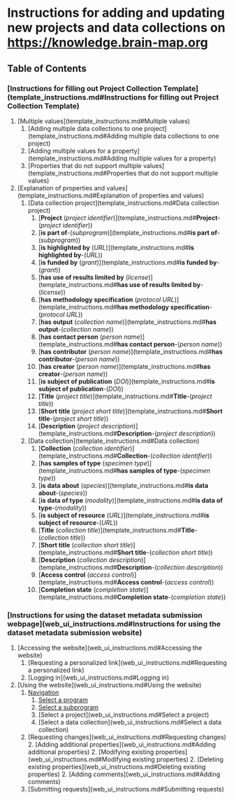 # Instructions for adding and updating new projects and data collections on https://knowledge.brain-map.org

## Table of Contents

### [Instructions for filling out Project Collection Template](template_instructions.md#Instructions for filling out Project Collection Template)
1. [Multiple values](template_instructions.md#Multiple values)
   1. [Adding multiple data collections to one project](template_instructions.md#Adding multiple data collections to one project)
   2. [Adding multiple values for a property](template_instructions.md#Adding multiple values for a property)
   3. [Properties that do not support multiple values](template_instructions.md#Properties that do not support multiple values)
2. [Explanation of properties and values](template_instructions.md#Explanation of properties and values)
   1. [Data collection project](template_instructions.md#Data collection project)
      1. [**Project** (*project identifier*)](template_instructions.md#**Project**-(*project identifier*))
      1. [**is part of**-(*subprogram*)](template_instructions.md#**is part of**-(*subprogram*))
      1. [**is highlighted by** (*URL*)](template_instructions.md#**is highlighted by**-(*URL*))
      1. [**is funded by** (*grant*)](template_instructions.md#**is funded by**-(*grant*))
      1. [**has use of results limited by** (*license*)](template_instructions.md#**has use of results limited by**-(*license*))
      1. [**has methodology specification** (*protocol URL*)](template_instructions.md#**has methodology specification**-(*protocol URL*))
      1. [**has output** (*collection name*)](template_instructions.md#**has output**-(*collection name*))
      1. [**has contact person** (*person name*)](template_instructions.md#**has contact person**-(*person name*))
      1. [**has contributor** (*person name*)](template_instructions.md#**has contributor**-(*person name*))
      1. [**has creator** (*person name*)](template_instructions.md#**has creator**-(*person name*))
      1. [**is subject of publication** (*DOI*)](template_instructions.md#**is subject of publication**-(*DOI*))
      1. [**Title** (*project title*)](template_instructions.md#**Title**-(*project title*))
      1. [**Short title** (*project short title*)](template_instructions.md#**Short title**-(*project short title*))
      1. [**Description** (*project description*)](template_instructions.md#**Description**-(*project description*))
   2. [Data collection](template_instructions.md#Data collection)
      1. [**Collection** (*collection identifier*)](template_instructions.md#**Collection**-(*collection identifier*))
      1. [**has samples of type** (*specimen type*)](template_instructions.md#**has samples of type**-(*specimen type*))
      1. [**is data about** (*species*)](template_instructions.md#**is data about**-(*species*))
      1. [**is data of type** (*modality*)](template_instructions.md#**is data of type**-(*modality*))
      1. [**is subject of resource** (*URL*)](template_instructions.md#**is subject of resource**-(*URL*))
      1. [**Title** (*collection title*)](template_instructions.md#**Title**-(*collection title*))
      1. [**Short title** (*collection short title*)](template_instructions.md#**Short title**-(*collection short title*))
      1. [**Description** (*collection description*)](template_instructions.md#**Description**-(*collection description*))
      1. [**Access control** (*access control*)](template_instructions.md#**Access control**-(*access control*))
      1. [**Completion state** (*completion state*)](template_instructions.md#**Completion state**-(*completion state*))
    
### [Instructions for using the dataset metadata submission webpage](web_ui_instructions.md#Instructions for using the dataset metadata submission website)
1. [Accessing the website](web_ui_instructions.md#Accessing the website)
   1. [Requesting a personalized link](web_ui_instructions.md#Requesting a personalized link)
   1. [Logging in](web_ui_instructions.md#Logging in)
2. [Using the website](web_ui_instructions.md#Using the website)
   1. [Navigation](web_ui_instructions.md#Navigation)
      1. [Select a program](web_ui_instructions.md#Select-a-program)
      1. [Select a subprogram](web_ui_instructions.md#Select-a-subprogram)
      1. [Select a project](web_ui_instructions.md#Select a project)
      1. [Select a data collection](web_ui_instructions.md#Select a data collection)
   2. [Requesting changes](web_ui_instructions.md#Requesting changes)
      2. [Adding additional properties](web_ui_instructions.md#Adding additional properties)
      2. [Modifying existing properties](web_ui_instructions.md#Modifying existing properties)
      2. [Deleting existing properties](web_ui_instructions.md#Deleting existing properties)
      2. [Adding comments](web_ui_instructions.md#Adding comments)
   3. [Submitting requests](web_ui_instructions.md#Submitting requests)